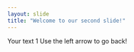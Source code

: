 ```yaml
---
layout: slide
title: "Welcome to our second slide!"
---
```

Your text 1
Use the left arrow to go back!
